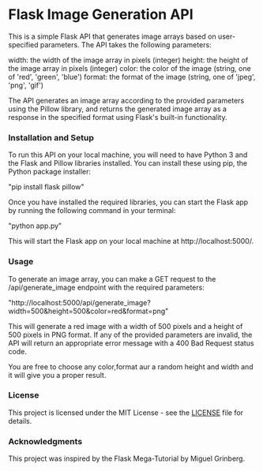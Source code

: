 <h1>Flask Image Generation API</h1>
This is a simple Flask API that generates image arrays based on user-specified parameters. The API takes the following parameters:

width: the width of the image array in pixels (integer)
height: the height of the image array in pixels (integer)
color: the color of the image (string, one of 'red', 'green', 'blue')
format: the format of the image (string, one of 'jpeg', 'png', 'gif')

The API generates an image array according to the provided parameters using the Pillow library, and returns the generated image array as a response in the specified format using Flask's built-in functionality.

<h3>Installation and Setup</h3>
To run this API on your local machine, you will need to have Python 3 and the Flask and Pillow libraries installed. You can install these using pip, the Python package installer:

"pip install flask pillow"

Once you have installed the required libraries, you can start the Flask app by running the following command in your terminal:

"python app.py"

This will start the Flask app on your local machine at http://localhost:5000/.

<h3>Usage</h3>

To generate an image array, you can make a GET request to the /api/generate_image endpoint with the required parameters:


"http://localhost:5000/api/generate_image?width=500&height=500&color=red&format=png"

This will generate a red image with a width of 500 pixels and a height of 500 pixels in PNG format.
If any of the provided parameters are invalid, the API will return an appropriate error message with a 400 Bad Request status code.

You are free to choose any color,format aur a random height and width and it will give you a proper result.

<h3>License</h3>

This project is licensed under the MIT License - see the <a href="LICENSE.txt">LICENSE</a> file for details.

<h3>Acknowledgments</h3>

This project was inspired by the Flask Mega-Tutorial by Miguel Grinberg.


